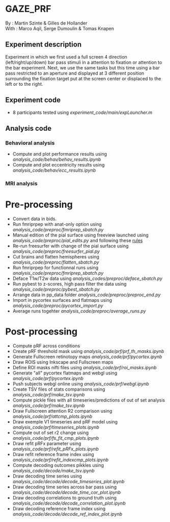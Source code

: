 # GAZE_PRF

By : Martin Szinte & Gilles de Hollander<br/>
With : Marco Aqil, Serge Dumoulin & Tomas Knapen<br/>

## Experiment description
Experiment in which we first used a full screen 4 direction (left/right/up/down)
bar pass stimuli in a attention to fixation or attention to the bar experiment.
Next, we use the same tasks but this time using a bar pass restricted to an aperture and 
displayed at 3 different position surrounding the fixation target put at the screen center 
or displaced to the left or to the right.<br/>

## Experiment code
* 8 participants tested using _experiment_code/main/expLauncher.m_

## Analysis code

### Behavioral analysis
* Compute and plot performance results using _analysis_code/behav/behav_results.ipynb_<br/>
* Compute and plot eccentricity results using _analysis_code/behav/ecc_results.ipynb_<br/>

### MRI analysis

# Pre-processing
* Convert data in bids.<br/>
* Run fmriprpep with anat-only option using _analysis_code/preproc/fmriprep_sbatch.py_<br/>
* Manual edition of the pial surface using freeview launched using _analysis_code/preproc/pial_edits.py_ and following these [rules](http://surfer.nmr.mgh.harvard.edu/fswiki/FsTutorial/PialEditsV6.0)<br/>
* Re-run freesurfer with change of the pial surface using _analysis_code/preproc/freesurfer_pial.py_<br/>
* Cut brains and flatten hemispheres using _analysis_code/preproc/flatten_sbatch.py_<br/>
* Run fmriprpep for functionnal runs using _analysis_code/preproc/fmriprep_sbatch.py_<br/>
* Deface T1w/T2w data using _analysis_codes/preproc/deface_sbatch.py_<br/>
* Run pybest to z-scores, high pass filter the data using _analysis_code/preproc/pybest_sbatch.py_<br/>
* Arrange data in pp_data folder _analysis_code/preproc/preproc_end.py_<br/>
* Import in pycortex surfaces and flatmaps using _analysis_code/preproc/pycortex_import.py_<br/>
* Average runs togehter _analysis_code/preproc/average_runs.py_<br/>

# Post-processing
* Compute pRF across conditions
* Create pRF threshold mask using _analysis_code/prf/prf_th_masks.ipynb_<br/>
* Generate Fullscreen retinotopy maps _analysis_code/prf/pycortex.ipynb_<br/>
* Draw ROIS using Inkscape and Fullscreen maps<br/>
* Define ROI masks nifti files using _analysis_code/prf/roi_masks.ipynb_<br/>
* Generate "all" pycortex flatmaps and webgl using _analysis_code/prf/pycortex.ipynb_<br/>
* Push subjects webgl online using _analysis_code/prf/webgl.ipynb_<br/>
* Create TSV files of stats comparisons using _analysis_code/prf/make_tsv.ipynb_<br/>
* Compute pickle files with all timeseries/predictions of out of set analysis _analysis_code/prf/make_tsv.ipynb_<br/>
* Draw Fullscreen attention R2 comparison using _analysis_code/prf/attcmp_plots.ipynb_<br/>
* Draw exemple V1 timeseries and pRF model using _analysis_code/prf/timeseries_plots.ipynb_<br/>
* Compute out of set r2 change using _analysis_code/prf/fs_fit_cmp_plots.ipynb_<br/>
* Draw refit pRFx parameter using _analysis_code/prf/refit_pRFx_plots.ipynb_<br/>
* Draw refit reference frame index using _analysis_code/prf/refit_indexcmp_plots.ipynb_<br/>
* Compute decoding outcomes pikkles using _analysis_code/decode/make_tsv.ipynb_<br/>
* Draw decoding time series using _analysis_code/decode/decode_timeseries_plot.ipynb_<br/>
* Draw decoding time series across bar pass using _analysis_code/decode/decode_time_cor_plot.ipynb_<br/>
* Draw decoding correlations to ground truth using _analysis_code/decode/decode_correlation_plot.ipynb_<br/>
* Draw decoding reference frame index using _analysis_code/decode/decode_ref_index_plot.ipynb_<br/>